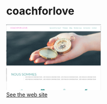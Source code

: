 # coachforlove
<a href="https://ododok.github.io/coachforlove/"><img style="width:50%" src="https://github.com/ododok/coachforlove/blob/main/images/capcfl.png"></a><br>
<a href="https://ododok.github.io/coachforlove/">See the web site</a>

